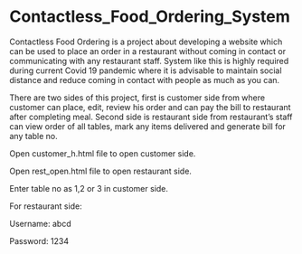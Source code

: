 # Contactless_Food_Ordering_System
Contactless Food Ordering is a project about developing a website which can be used to place an order in a restaurant without coming in contact or communicating with any restaurant staff. System like this is highly required during current Covid 19 pandemic where it is advisable to maintain social distance and reduce coming in contact with people as much as you can. 

There are two sides of this project, first is customer side from where customer can place, edit, review his order and can pay the bill to restaurant after completing meal. Second side is restaurant side from restaurant’s staff can view order of all tables, mark any items delivered and generate bill for any table no. 

Open customer_h.html file to open customer side.

Open rest_open.html file to open restaurant side.

Enter table no as 1,2 or 3 in customer side.

For restaurant side:

Username: abcd

Password: 1234
